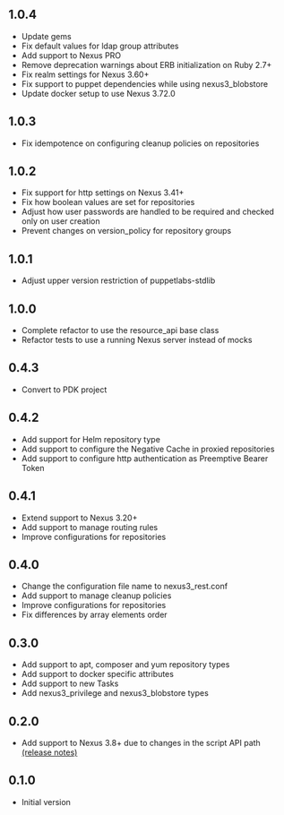 ## 1.0.4
- Update gems
- Fix default values for ldap group attributes
- Add support to Nexus PRO
- Remove deprecation warnings about ERB initialization on Ruby 2.7+
- Fix realm settings for Nexus 3.60+
- Fix support to puppet dependencies while using nexus3_blobstore
- Update docker setup to use Nexus 3.72.0

## 1.0.3
- Fix idempotence on configuring cleanup policies on repositories

## 1.0.2
- Fix support for http settings on Nexus 3.41+
- Fix how boolean values are set for repositories
- Adjust how user passwords are handled to be required and checked only on user creation
- Prevent changes on version_policy for repository groups

## 1.0.1
- Adjust upper version restriction of puppetlabs-stdlib

## 1.0.0
- Complete refactor to use the resource_api base class
- Refactor tests to use a running Nexus server instead of mocks

## 0.4.3
- Convert to PDK project

## 0.4.2
- Add support for Helm repository type
- Add support to configure the Negative Cache in proxied repositories
- Add support to configure http authentication as Preemptive Bearer Token

## 0.4.1
- Extend support to Nexus 3.20+
- Add support to manage routing rules
- Improve configurations for repositories

## 0.4.0
- Change the configuration file name to nexus3_rest.conf
- Add support to manage cleanup policies
- Improve configurations for repositories
- Fix differences by array elements order

## 0.3.0
- Add support to apt, composer and yum repository types
- Add support to docker specific attributes
- Add support to new Tasks
- Add nexus3_privilege and nexus3_blobstore types

## 0.2.0
- Add support to Nexus 3.8+ due to changes in the script API path [(release notes)](https://help.sonatype.com/repomanager3/release-notes/2018-release-notes#id-2018ReleaseNotes-RepositoryManager3.8.0)

## 0.1.0
- Initial version

